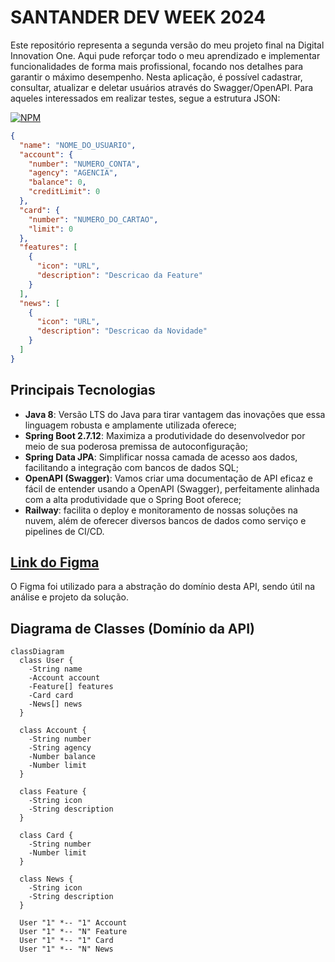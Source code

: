 # SANTANDER DEV WEEK 2024
Este repositório representa a segunda versão do meu projeto final na Digital Innovation One. Aqui pude reforçar todo o meu aprendizado e implementar funcionalidades de forma mais profissional, focando nos detalhes para garantir o máximo desempenho.
Nesta aplicação, é possível cadastrar, consultar, atualizar e deletar usuários através do Swagger/OpenAPI. Para aqueles interessados em realizar testes, segue a estrutura JSON:

[![NPM](https://img.shields.io/npm/l/react)](https://github.com/WallissonAlv/santander-dev-week/blob/main/LICENSE)

```json
{
  "name": "NOME_DO_USUARIO",
  "account": {
    "number": "NUMERO_CONTA",
    "agency": "AGENCIA",
    "balance": 0,
    "creditLimit": 0
  },
  "card": {
    "number": "NUMERO_DO_CARTAO",
    "limit": 0
  },
  "features": [
    {
      "icon": "URL",
      "description": "Descricao da Feature"
    }
  ],
  "news": [
    {   
      "icon": "URL",
      "description": "Descricao da Novidade"
    }
  ]
}
```
## Principais Tecnologias
 - **Java 8**: Versão LTS do Java para tirar vantagem das inovações que essa linguagem robusta e amplamente utilizada oferece;
 - **Spring Boot 2.7.12**: Maximiza a produtividade do desenvolvedor por meio de sua poderosa premissa de autoconfiguração;
 - **Spring Data JPA**: Simplificar nossa camada de acesso aos dados, facilitando a integração com bancos de dados SQL;
 - **OpenAPI (Swagger)**: Vamos criar uma documentação de API eficaz e fácil de entender usando a OpenAPI (Swagger), perfeitamente alinhada com a alta produtividade que o Spring Boot oferece;
 - **Railway**: facilita o deploy e monitoramento de nossas soluções na nuvem, além de oferecer diversos bancos de dados como serviço e pipelines de CI/CD.

## [Link do Figma](https://www.figma.com/file/0ZsjwjsYlYd3timxqMWlbj/SANTANDER---Projeto-Web%2FMobile?type=design&node-id=1421%3A432&mode=design&t=6dPQuerScEQH0zAn-1)

O Figma foi utilizado para a abstração do domínio desta API, sendo útil na análise e projeto da solução.

## Diagrama de Classes (Domínio da API)

```mermaid
classDiagram
  class User {
    -String name
    -Account account
    -Feature[] features
    -Card card
    -News[] news
  }

  class Account {
    -String number
    -String agency
    -Number balance
    -Number limit
  }

  class Feature {
    -String icon
    -String description
  }

  class Card {
    -String number
    -Number limit
  }

  class News {
    -String icon
    -String description
  }

  User "1" *-- "1" Account
  User "1" *-- "N" Feature
  User "1" *-- "1" Card
  User "1" *-- "N" News
```
